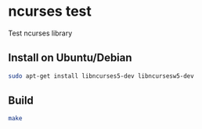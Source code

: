 # ncurses test

Test ncurses library

## Install on Ubuntu/Debian

```sh
sudo apt-get install libncurses5-dev libncursesw5-dev
```

## Build

```sh
make
```
